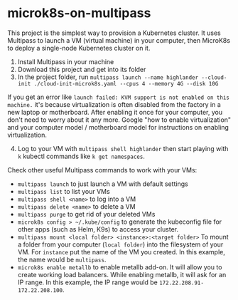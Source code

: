 
# microk8s-on-multipass

This project is the simplest way to provision a Kubernetes cluster.  It uses Multipass to launch a VM (virtual machine) in your computer, then MicroK8s to deploy a single-node Kubernetes cluster on it. 
1) Install Multipass in your machine
2) Download this project and get into its folder
3) In the project folder, run `multipass launch --name highlander --cloud-init ./cloud-init-microk8s.yaml --cpus 4 --memory 4G --disk 10G`  

If you get an error like `launch failed: KVM support is not enabled on this machine.` it's because virtualization is often disabled from the factory in a new laptop or motherboard. After enabling it once for your computer, you don't need to worry about it any more. Google "how to enable virtualization" and your computer model / motherboard model for instructions on enabling virtualization.

4) Log to your VM with `multipass shell highlander` then start playing with `k` kubectl commands like `k get namespaces`.
   
 Check other useful Multipass commands to work with your VMs: 
 - `multipass launch` to just launch a VM with default settings
 - `multipass list` to list your VMs
 - `multipass shell <name>` to log into a VM
 - `multipass delete <name>` to delete a VM
 - `multipass purge` to get rid of your deleted VMs
 - `microk8s config > ~/.kube/config` to generate the kubeconfig file for other apps (such as Helm, K9s) to access your cluster.
 - `multipass mount <local folder> <instance>:<target folder>` To mount a folder from your computer (`local folder`) into the filesystem of your VM. For `instance` put the name of the VM you created. In this example, the name would be `multipass`. 
 - `microk8s enable metallb` to enable metallb add-on. It will allow you to create working load balancers. While enabling metallb, it will ask for an IP range. In this example, the IP range would be `172.22.208.91-172.22.208.100`.
